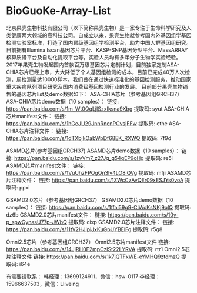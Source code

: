 # BioGuoKe-Array-List
北京果壳生物科技有限公司（以下简称果壳生物）是一家专注于生命科学研究及人类健康两大领域的高科技公司。自成立以来，果壳生物就参考国内外基因组学基因检测实验室标准，打造了国内顶级基因组学检测平台，助力中国人群基因组研究。目前拥有Illumina Iscan基因芯片平台、KASP-SNP基因分型平台、MassARRAY核算质谱平台及自动化提取平台等，实验人员均有多年分子生物学实验经验。
2017年果壳生物发起国内首款百万级基因芯片定制计划，目前独家定制ASA-CHIA芯片已经上市，大大降低了个人基因组检测的成本，目前已完成40万人次检测，周检测量达10000样本。我们旨在通过快速标准化的基因检测服务，推动国家重大疾病队列项目研究及国内消费级基因检测行业的发展。
目前部分果壳生物销售的基因芯片list及demo数据如下：
ASA-CHIA芯片（参考基因组GRCH37）
ASA-CHIA芯片demo数据（10 samples）：
链接: https://pan.baidu.com/s/1m_Wt0QqLjISzxIksna9Xbg 提取码: syut
ASA-CHIA芯片manifest文件：
链接: https://pan.baidu.com/s/1hGeJU29JnnRnenPCvsjFFw 提取码: cthe
ASA-CHIA芯片注释文件：
链接: https://pan.baidu.com/s/1dTXbjkOabWpDf68EK_RXWQ 提取码: 7f9d

ASAMD芯片(参考基因组GRCH37)
ASAMD芯片demo数据（10 samples）：
链接: https://pan.baidu.com/s/1zvVm7_z27Jg_g54qEP9oHg 提取码: re5i
ASAMD芯片manifest文件：
链接: https://pan.baidu.com/s/1VuUhzFPQgQn3lv4LO8iQVg 提取码: mfji
ASAMD芯片注释文件：
链接: https://pan.baidu.com/s/1ZWcCzAvQEr09xESJYs0voA 提取码: ppxi

GSAMD2.0芯片（参考基因组GRCH37）
GSAMD2.0芯片demo数据（10 samples）：
链接: https://pan.baidu.com/s/1ffal59g9-CIWoKsNKj9qlQ 提取码: dz6b
GSAMD2.0芯片manifest文件：
链接: https://pan.baidu.com/s/10y-p_spwGynasU77p-JWbQ 提取码: cixp
GSAMD2.0芯片注释文件：
链接: https://pan.baidu.com/s/11tV2HJipiJxKuGpUYBElFg 提取码: r5g8

Omni2.5芯片（参考基因组GRCH37）
Omni2.5芯片manifest文件
链接: https://pan.baidu.com/s/14JjRH0F2mpCzlSt22LYRVA 提取码: rtr1
Omni2.5芯片注释文件
链接: https://pan.baidu.com/s/1k7jQTFxWE-eYMHQ9ztdmzQ 提取码: i64e


有需要请联系：
韩经理：13699124911，微信：hsw-0117
李经理：15966637503，微信：Lliveing
